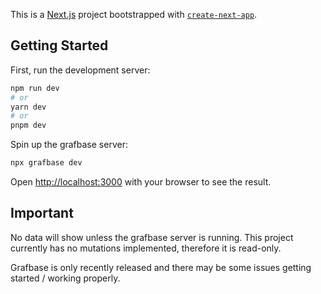 This is a [Next.js](https://nextjs.org/) project bootstrapped with [`create-next-app`](https://github.com/vercel/next.js/tree/canary/packages/create-next-app).

## Getting Started

First, run the development server:

```bash
npm run dev
# or
yarn dev
# or
pnpm dev
```

Spin up the grafbase server: 

```bash
npx grafbase dev
```

Open [http://localhost:3000](http://localhost:3000) with your browser to see the result.

## Important

No data will show unless the grafbase server is running. This project currently has no mutations implemented, therefore it is read-only.

Grafbase is only recently released and there may be some issues getting started / working properly. 
